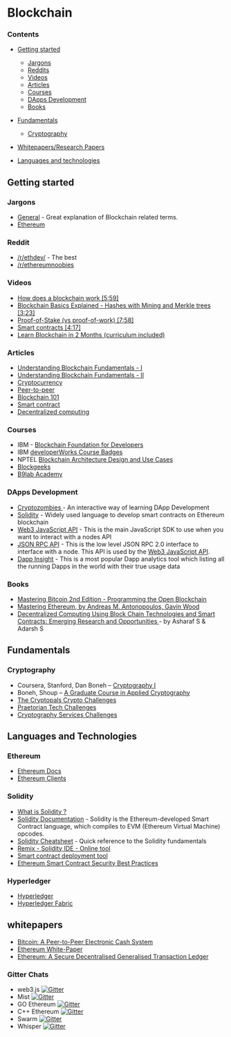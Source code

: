 # Blockchain

### Contents
* [Getting started](#getting-started)
	* [Jargons](#Jargons)
	* [Reddits](#Reddit)
	* [Videos](#videos)
	* [Articles](#articles)
	* [Courses](#courses)
	* [DApps Development](#DApps-Development)
	* [Books](#books)
	
* [Fundamentals](#fundamentals)
	* [Cryptography](#cryptography)
		
* [Whitepapers/Research Papers](#whitepapers)
 
* [Languages and technologies](#languages-and-technologies)
	
## Getting started 

### Jargons 
* [General](https://blockchainhub.net/blockchain-glossary) - Great explanation of Blockchain related terms.
* [Ethereum](https://github.com/ethereum/wiki/wiki/Glossary) 

### Reddit 
- [/r/ethdev/](https://www.reddit.com/r/ethdev/) -  The best
- [/r/ethereumnoobies](https://www.reddit.com/r/ethereumnoobies/)

### Videos

* [How does a blockchain work [5:59]](https://www.youtube.com/watch?v=SSo_EIwHSd4)
* [Blockchain Basics Explained - Hashes with Mining and Merkle trees [3:23]](https://www.youtube.com/watch?v=lik9aaFIsl4)
* [Proof-of-Stake (vs proof-of-work) [7:58]](https://www.youtube.com/watch?v=M3EFi_POhps)
* [Smart contracts [4:17]](https://www.youtube.com/watch?v=ZE2HxTmxfrI)
* [Learn Blockchain in 2 Months (curriculum included)](https://www.youtube.com/watch?v=wVVGv2bmxow)

### Articles

* [Understanding Blockchain Fundamentals - I](https://medium.com/loom-network/understanding-blockchain-fundamentals-part-1-byzantine-fault-tolerance-245f46fe8419)
* [Understanding Blockchain Fundamentals - II](https://medium.com/loom-network/understanding-blockchain-fundamentals-part-2-proof-of-work-proof-of-stake-b6ae907c7edb)
* [Cryptocurrency](https://en.wikipedia.org/wiki/Cryptocurrency)
* [Peer-to-peer](https://en.wikipedia.org/wiki/Peer-to-peer)
* [Blockchain 101](https://www.coindesk.com/information/)
* [Smart contract](https://en.wikipedia.org/wiki/Smart_contract)
* [Decentralized computing](https://en.wikipedia.org/wiki/Decentralized_computing)

### Courses

* IBM - [Blockchain Foundation for Developers](https://www.coursera.org/learn/ibm-blockchain-essentials-for-developers)
* IBM [developerWorks Course Badges](https://academy.b9lab.com/)
* NPTEL [Blockchain Architecture Design and Use Cases](https://onlinecourses.nptel.ac.in/noc18_cs47/preview)
* [Blockgeeks](https://courses.blockgeeks.com/)
* [B9lab Academy](https://academy.b9lab.com/)

### DApps Development
- [Cryptozombies ](https://cryptozombies.io) - An interactive way of learning DApp Development
- [Solidity](#solidity) - Widely used language to develop smart contracts on Ethereum blockchain
- [Web3 JavaScript API](https://github.com/ethereum/wiki/wiki/JavaScript-API) - This is the main JavaScript SDK to use when you want to interact with a nodes API
- [JSON RPC API](https://github.com/ethereum/wiki/wiki/JSON-RPC) - This is the low level JSON RPC 2.0 interface to interface with a node. This API is used by the [Web3 JavaScript API](https://github.com/ethereum/wiki/wiki/JavaScript-API).
- [Dapp Insight](https://dappinsight.com) - This is a most popular Dapp analytics tool which listing all the running Dapps in the world with their true usage data 

### Books

* [Mastering Bitcoin 2nd Edition - Programming the Open Blockchain](https://github.com/bitcoinbook/bitcoinbook)
* [Mastering Ethereum, by Andreas M. Antonopoulos, Gavin Wood ](https://github.com/ethereumbook/ethereumbook)
* [Decentralized Computing Using Block Chain Technologies and Smart Contracts: Emerging Research and Opportunities ](https://www.amazon.in/Decentralized-Computing-Using-Technologies-Contracts/dp/1522521933/ref=sr_1_1?s=digital-text&ie=UTF8&qid=1524486104&sr=8-1&keywords=Blockchain+asharaf) - by Asharaf S & Adarsh S

## Fundamentals

### Cryptography

* Coursera, Stanford, Dan Boneh – [Cryptography I](https://www.coursera.org/learn/crypto)
* Boneh, Shoup – [A Graduate Course in Applied Cryptography](https://crypto.stanford.edu/~dabo/cryptobook/draft_0_3.pdf)
* [The Cryptopals Crypto Challenges](https://cryptopals.com/)
* [Praetorian Tech Challenges](https://www.praetorian.com/challenges)
* [Cryptography Services Challenges](http://cryptoservices.github.io/challenges/)


## Languages and Technologies

### Ethereum
* [Ethereum Docs](http://www.ethdocs.org/en/latest/)
* [Ethereum Clients](https://github.com/ethereum/wiki/wiki/Clients)

### Solidity
* [What is Solidity ?](https://en.wikipedia.org/wiki/Solidity)
* [Solidity Documentation](https://solidity.readthedocs.org/en/latest/) - Solidity is the Ethereum-developed Smart Contract language, which compiles to EVM (Ethereum Virtual Machine) opcodes.
* [Solidity Cheatsheet](https://github.com/manojpramesh/solidity-cheatsheet) - Quick reference to the Solidity fundamentals
* [Remix - Solidity IDE - Online tool](https://remix.ethereum.org/#optimize=false&version=soljson-v0.4.23+commit.124ca40d.js)
* [Smart contract deployment tool](http://truffleframework.com)
* [Ethereum Smart Contract Security Best Practices](https://consensys.github.io/smart-contract-best-practices/)

### Hyperledger
* [Hyperledger](https://www.hyperledger.org/)
* [Hyperledger Fabric](https://github.com/hyperledger/fabric#documentation-getting-started-and-developer-guides)

## whitepapers
* [Bitcoin: A Peer-to-Peer Electronic Cash System](https://bitcoin.org/bitcoin.pdf)
* [Ethereum White-Paper](https://github.com/ethereum/wiki/wiki/White-Paper)
* [Ethereum: A Secure Decentralised Generalised Transaction Ledger](http://gavwood.com/paper.pdf)


### Gitter Chats
- web3.js [![Gitter](https://badges.gitter.im/Join%20Chat.svg)](https://gitter.im/ethereum/web3.js?utm_source=badge&utm_medium=badge&utm_campaign=pr-badge)
- Mist [![Gitter](https://badges.gitter.im/Join%20Chat.svg)](https://gitter.im/ethereum/mist?utm_source=badge&utm_medium=badge&utm_campaign=pr-badge)
- GO Ethereum [![Gitter](https://badges.gitter.im/Join%20Chat.svg)](https://gitter.im/ethereum/go-ethereum?utm_source=badge&utm_medium=badge&utm_campaign=pr-badge)
- C++ Ethereum [![Gitter](https://badges.gitter.im/Join%20Chat.svg)](https://gitter.im/ethereum/cpp-ethereum?utm_source=badge&utm_medium=badge&utm_campaign=pr-badge)
- Swarm [![Gitter](https://badges.gitter.im/Join%20Chat.svg)](https://gitter.im/ethereum/swarm?utm_source=badge&utm_medium=badge&utm_campaign=pr-badge)
- Whisper [![Gitter](https://badges.gitter.im/Join%20Chat.svg)](https://gitter.im/ethereum/whisper?utm_source=badge&utm_medium=badge&utm_campaign=pr-badge)
